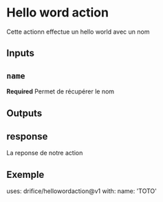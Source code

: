 # Hello word action

Cette actionn effectue un hello world avec un nom

## Inputs

## `name`

**Required** Permet de récupérer le nom

## Outputs

## response

La reponse de notre action

## Exemple

uses: drifice/hellowordaction@v1
with:
    name: 'TOTO'


